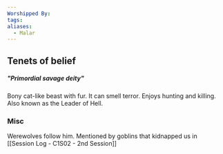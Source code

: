 ```yaml
---
Worshipped By: 
tags: 
aliases:
  - Malar
---
```

## Tenets of belief
##### "Primordial savage deity"
Bony cat-like beast with fur. It can smell terror. Enjoys hunting and killing. Also known as the Leader of Hell.  

### Misc
Werewolves follow him. Mentioned by goblins that kidnapped us in [[Session Log - C1S02 - 2nd Session]]

